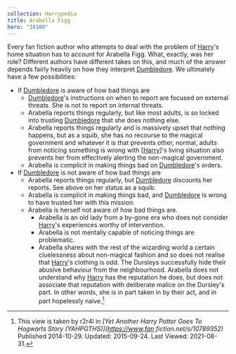 ```yaml
---
collection: Harrypedia
title: Arabella Figg
hero: "I0100"
---
```


Every fan fiction author who attempts to deal with the problem of [Harry]'s home
situation has to account for Arabella Figg.  What, exactly, was her role?
Different authors have different takes on this, and much of the answer depends
fairly heavily on how they interpret [Dumbledore].  We ultimately have a few
possibilities:

* If [Dumbledore] is aware of how bad things are
	* [Dumbledore]'s instructions on when to report are focused on external
	  threats.  She is not to report on internal threats.
	* Arabella reports things regularly, but like most adults, is so locked into
	  trusting [Dumbledore] that she does nothing else.
	* Arabella reports things regularly and is massively upset that nothing
	  happens, but as a squib, she has no recourse to the magical government and
		whatever it is that prevents other, normal, adults from noticing something
		is wrong with [[Harry]]'s living situation also prevents her from
		effectively alerting the non-magical government.
	* Arabella is complicit in making things bad on [Dumbledore]'s orders.
* If [Dumbledore] is not aware of how bad things are
	* Arabella reports things regularly, but [Dumbledore] discounts her
	  reports.  See above on her status as a squib.
	* Arabella is complicit in making things bad, and [Dumbledore] is wrong to
	  have trusted her with this mission.
	* Arabella is herself not aware of how bad things are.
		* Arabella is an old lady from a by-gone era who does not consider [Harry]'s
		  experiences worthy of intervention.
		* Arabella is not mentally capable of noticing things are problematic.
		* Arabella shares with the rest of the wizarding world a certain
		  cluelessness about non-magical fashion and so does not realise that
			[Harry]'s clothing is odd.  The Dursleys successfully hide their abusive
			behaviour from the neighbourhood.  Arabella does not understand why [Harry]
			has the reputation he does, but does not associate that reputation with
			deliberate malice on the Dursley's part.  In other words, she is in part
			taken in by their act, and in part hopelessly naive.[^20210831-1]

[Dumbledore]: <../../dumbledore/albus_percival_wulfric_brian>

[Harry]: <../../potter/harry_james/>

[^20210831-1]: This view is taken by r2r4l in
    _[Yet Another Harry Potter Goes To Hogwarts Story (YAHPGTHS)](https://www.fan fiction.net/s/10789352)_
		Published 2014-10-29. Updated: 2015-09-24. Last Viewed: 2021-08-31.
